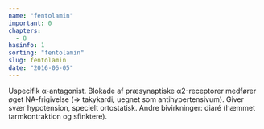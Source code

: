 ```yaml
---
name: "fentolamin"
important: 0
chapters:
  - 8
hasinfo: 1
sorting: "fentolamin"
slug: fentolamin
date: "2016-06-05"
---
```


Uspecifik α-antagonist. Blokade af præsynaptiske α2-receptorer medfører øget
NA-frigivelse (=> takykardi, uegnet som antihypertensivum). Giver svær
hypotension, specielt ortostatisk. Andre bivirkninger: diaré (hæmmet
tarmkontraktion og sfinktere).
